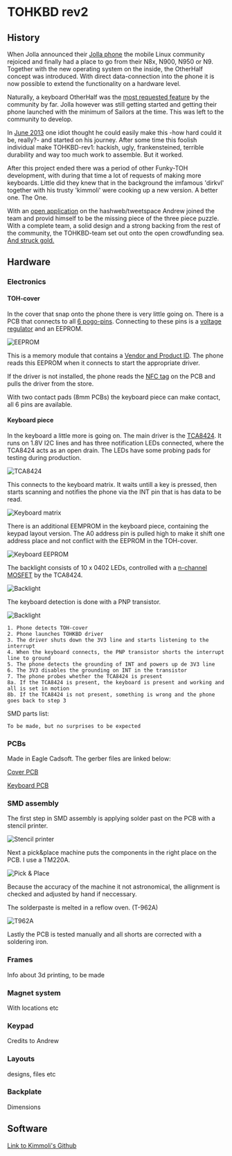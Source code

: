 # TOHKBD rev2

## History

When Jolla announced their [Jolla phone](https://www.youtube.com/watch?v=tRZxM9rNyZ4) the mobile Linux community rejoiced and finally had a place to go from their N8x, N900, N950 or N9. Together with the new operating system on the inside, the OtherHalf concept was introduced. With direct data-connection into the phone it is now possible to extend the functionality on a hardware level.

Naturally, a keyboard OtherHalf was the [most requested feature](http://www.jollatides.com/2013/10/03/other-half-lets-prioritise/) by the community by far. Jolla however was still getting started and getting their phone launched with the minimum of Sailors at the time. This was left to the community to develop.

In [June 2013](http://talk.maemo.org/showthread.php?t=91535) one idiot thought he could easily make this -how hard could it be, really?- and started on his journey. After some time this foolish individual make TOHKBD-rev1: hackish, ugly, frankensteined, terrible durability and way too much work to assemble. But it worked. 

After this project ended there was a period of other Funky-TOH development, with during that time a lot of requests of making more keyboards. Little did they knew that in the background the imfamous 'dirkvl' together with his trusty 'kimmoli' were cooking up a new version. A better one. The One.

With an [open application](https://twitter.com/andrewzhilin/status/493485714798313472) on the hashweb/tweetspace Andrew joined the team and provid himself to be the missing piece of the three piece puzzle. With a complete team, a solid design and a strong backing from the rest of the community, the TOHKBD-team set out onto the open crowdfunding sea. [And struck gold.](https://www.kickstarter.com/projects/2028347278/tohkbd-the-other-half-keyboard-for-your-jolla)

## Hardware

### Electronics

#### TOH-cover

In the cover that snap onto the phone there is very little going on. There is a PCB that connects to all [6 pogo-pins](https://jolla.com/the-other-half-developer-kit/). Connecting to these pins is a [voltage regulator](https://github.com/dirkvl/TOHKBD/tree/master/Eagle/pics/MCP1703.jpg) and an EEPROM. 

![EEPROM](https://raw.githubusercontent.com/dirkvl/TOHKBD/master/Eagle/pics/EEPROM.JPG)

This is a memory module that contains a [Vendor and Product ID](https://wiki.merproject.org/wiki/The_other_half). The phone reads this EEPROM when it connects to start the appropriate driver.

If the driver is not installed, the phone reads the [NFC tag](http://www.nfcnetstore.com/SMARTRAC+Midas+NTAG203+12x19+mm+clear+%28NFC+Forum+Type+2%29/p/121/) on the PCB and pulls the driver from the store.

With two contact pads (8mm PCBs) the keyboard piece can make contact, all 6 pins are available.

#### Keyboard piece

In the keyboard a little more is going on. The main driver is the [TCA8424](http://www.ti.com/product/TCA8424/description). It runs on 1.8V I2C lines and has three notification LEDs connected, where the TCA8424 acts as an open drain. The LEDs have some probing pads for testing during production.

![TCA8424](https://raw.githubusercontent.com/dirkvl/TOHKBD/master/Eagle/pics/TCA8424.JPG)

This connects to the keyboard matrix. It waits untill a key is pressed, then starts scanning and notifies the phone via the INT pin that is has data to be read.

![Keyboard matrix](https://raw.githubusercontent.com/dirkvl/TOHKBD/master/Eagle/pics/matrix.JPG)

There is an additional EEMPROM in the keyboard piece, containing the keypad layout version. The A0 address pin is pulled high to make it shift one address place and not conflict with the EEPROM in the TOH-cover.

![Keyboard EEPROM](https://raw.githubusercontent.com/dirkvl/TOHKBD/master/Eagle/pics/EEPROM2.JPG)

The backlight consists of 10 x 0402 LEDs, controlled with a [n-channel MOSFET](http://en.wikipedia.org/wiki/MOSFET) by the TCA8424.

![Backlight](https://raw.githubusercontent.com/dirkvl/TOHKBD/master/Eagle/pics/backlight.JPG)

The keyboard detection is done with a PNP transistor.

![Backlight](https://raw.githubusercontent.com/dirkvl/TOHKBD/master/Eagle/pics/detection.JPG)

```
1. Phone detects TOH-cover
2. Phone launches TOHKBD driver
3. The driver shuts down the 3V3 line and starts listening to the interrupt
4. When the keyboard connects, the PNP transistor shorts the interrupt line to ground
5. The phone detects the grounding of INT and powers up de 3V3 line
6. The 3V3 disables the grounding on INT in the transistor
7. The phone probes whether the TCA8424 is present
8a. If the TCA8424 is present, the keyboard is present and working and all is set in motion
8b. If the TCA8424 is not present, something is wrong and the phone goes back to step 3
```

SMD parts list:
```
To be made, but no surprises to be expected
```

### PCBs

Made in Eagle Cadsoft. The gerber files are linked below:

[Cover PCB](https://raw.githubusercontent.com/dirkvl/TOHKBD/master/Eagle/Cover.rar)

[Keyboard PCB](https://raw.githubusercontent.com/dirkvl/TOHKBD/master/Eagle/Keyboard.rar)

### SMD assembly

The first step in SMD assembly is applying solder past on the PCB with a stencil printer.

![Stencil printer](https://raw.githubusercontent.com/dirkvl/TOHKBD/master/Machines/stencilprinter.jpg)

Next a pick&place machine puts the components in the right place on the PCB. I use a TM220A.

![Pick & Place](https://raw.githubusercontent.com/dirkvl/TOHKBD/master/Machines/pickplace.jpg)

Because the accuracy of the machine it not astronomical, the allignment is checked and adjusted by hand if neccessary. 

The solderpaste is melted in a reflow oven. (T-962A)

![T962A](https://raw.githubusercontent.com/dirkvl/TOHKBD/master/Machines/oven.jpg)

Lastly the PCB is tested manually and all shorts are corrected with a soldering iron.

### Frames

Info about 3d printing, to be made

### Magnet system

With locations etc

### Keypad

Credits to Andrew

### Layouts

designs, files etc

### Backplate

Dimensions

## Software

[Link to Kimmoli's Github](https://github.com/kimmoli/)
